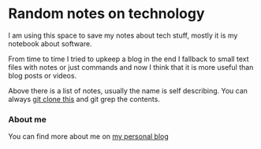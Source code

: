 # Random notes on technology

I am using this space to save my notes about tech stuff, mostly it is my notebook about software. 

From time to time I tried to upkeep a blog in the end I fallback to small text files with notes or just commands and now I think that it is more useful than blog posts or videos. 

Above there is a list of notes, usually the name is self describing. You can always [git clone this](https://github.com/fredericorecsky/fredericorecsky.github.io.git) and git grep the contents.

### About me

You can find more about me on [my personal blog](https://frederico.me)


